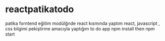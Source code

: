 # reactpatikatodo
patika forntend eğitim modülğnde react kısmında yaptım react, javascript , css bilgimi pekiştirme amacıyla yaptığım to do app
 npm install
 then
 npm start
